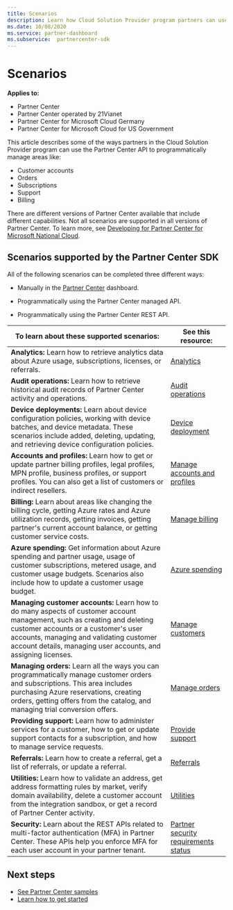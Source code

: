 ```yaml
---
title: Scenarios
description: Learn how Cloud Solution Provider program partners can use the Partner Center API to programmatically manage accounts, orders, support, and billing.
ms.date: 10/08/2020
ms.service: partner-dashboard
ms.subservice:  partnercenter-sdk
---
```


# Scenarios

**Applies to:**

- Partner Center
- Partner Center operated by 21Vianet
- Partner Center for Microsoft Cloud Germany
- Partner Center for Microsoft Cloud for US Government

This article describes some of the ways partners in the Cloud Solution Provider program can use the Partner Center API to programmatically manage areas like:

- Customer accounts
- Orders
- Subscriptions
- Support
- Billing

There are different versions of Partner Center available that include different capabilities. Not all scenarios are supported in all versions of Partner Center. To learn more, see [Developing for Partner Center for Microsoft National Cloud](developing-for-partner-center-for-microsoft-national-cloud.md).

## Scenarios supported by the Partner Center SDK

All of the following scenarios can be completed three different ways:

- Manually in the [Partner Center](https://partner.microsoft.com/dashboard) dashboard.

- Programmatically using the Partner Center managed API.

- Programmatically using the Partner Center REST API.

| To learn about these supported scenarios:  | See this resource:     |
|----------------------------------|--------------------------|
| **Analytics:** Learn how to retrieve analytics data about Azure usage, subscriptions, licenses, or referrals.         | [Analytics](usage-analytics.md)  |
| **Audit operations:** Learn how to retrieve historical audit records of Partner Center activity and operations. | [Audit operations](audit.md)                     |
| **Device deployments:** Learn about device configuration policies, working with device batches, and device metadata. These scenarios include added, deleting, updating, and retrieving device configuration policies.    | [Device deployment](device-deployment.md)  |
| **Accounts and profiles:** Learn how to get or update partner billing profiles, legal profiles, MPN profile, business profiles, or support profiles. You can also get a list of customers or indirect resellers. | [Manage accounts and profiles](manage-profiles-and-information.md)                                                                        |
| **Billing:** Learn about areas like changing the billing cycle, getting Azure rates and Azure utilization records, getting invoices, getting partner's current account balance, or getting customer service costs.  | [Manage billing](manage-billing.md)   |
| **Azure spending:** Get information about Azure spending and partner usage, usage of customer subscriptions, metered usage, and customer usage budgets. Scenarios also include how to update a customer usage budget. | [Azure spending](azure-spending.md)  |
| **Managing customer accounts:** Learn how to do many aspects of customer account management, such as creating and deleting customer accounts or a customer's user accounts, managing and validating customer account details, managing user accounts, and assigning licenses.  | [Manage customers](manage-customers.md)  |
| **Managing orders:** Learn all the ways you can programmatically manage customer orders and subscriptions. This area includes purchasing Azure reservations, creating orders, getting offers from the catalog, and managing trial conversion offers.   | [Manage orders](manage-orders.md)  |
| **Providing support:** Learn how to administer services for a customer, how to get or update support contacts for a subscription, and how to manage service requests.  | [Provide support](provide-support.md)   |
| **Referrals:** Learn how to create a referral, get a list of referrals, or update a referral.  | [Referrals](referrals.md)  |
| **Utilities:** Learn how to validate an address, get address formatting rules by market, verify domain availability, delete a customer account from the integration sandbox, or get a record of Partner Center activity. | [Utilities](utilities.md)  |
| **Security:** Learn about the REST APIs related to multi-factor authentication (MFA) in Partner Center. These APIs help you enforce MFA for each user account in your partner tenant.  | [Partner security requirements status](partner-security-requirements.md)  |

## Next steps

- [See Partner Center samples](partner-center-samples.md)
- [Learn how to get started](get-started.md)